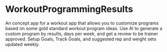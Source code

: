 # WorkoutProgrammingResults
An concept app for a workout app that allows you to customize programs based on some gold standard workout program ideas.  Use AI to generate a custom program by results, days per week, and get a review to be trainer approved.  Setup Goals, Track Goals, and suggested rep and weight sets updated weekly. 
